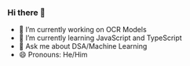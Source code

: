 ### Hi there 👋

<!--
**Code081/Code081** is a ✨ _special_ ✨ repository because its `README.md` (this file) appears on your GitHub profile.

-->

- 🔭 I’m currently working on OCR Models
- 🌱 I’m currently learning JavaScript and TypeScript
- 💬 Ask me about DSA/Machine Learning
- 😄 Pronouns: He/Him
